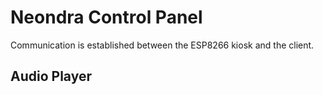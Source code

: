 # Neondra Control Panel

Communication is established between the ESP8266 kiosk and the client.

## Audio Player

